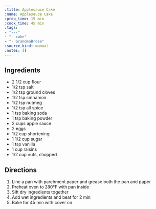 ```yaml
---
:title: Applesauce Cake
:name: Applesauce Cake
:prep_time: 15 min
:cook_time: 45 min
:tags:
- "---"
- "- cake"
- "- GrandmaBrose"
:source_kind: manual
:notes: []
---
```


## Ingredients
- 2 1/2 cup flour
- 1/2 tsp salt
- 1/2 tsp ground cloves
- 1/2 tsp cinnamon
- 1/2 tsp nutmeg
- 1/2 tsp all spice
- 1 tsp baking soda
- 1 tsp baking powder
- 2 cups apple sauce
- 2 eggs
- 1/2 cup shortening
- 1 1/2 cup sugar
- 1 tsp vanilla
- 1 cup raisins
- 1/2 cup nuts, chopped


## Directions
1. Line a pan with parchment paper and grease both the pan and paper
2. Preheat oven to 280°F with pan inside
3. Sift dry ingredients together
4. Add wet ingredients and beat for 2 min
5. Bake for 45 min with cover on
